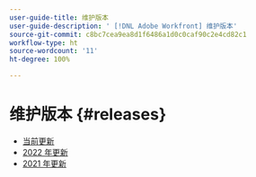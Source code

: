 ```yaml
---
user-guide-title: 维护版本
user-guide-description: ' [!DNL Adobe Workfront] 维护版本'
source-git-commit: c8bc7cea9ea8d1f6486a1d0c0caf90c2e4cd82c1
workflow-type: ht
source-wordcount: '11'
ht-degree: 100%

---
```



# 维护版本 {#releases}

+ [当前更新](current-updates.md)
+ [2022 年更新](2022-updates.md)
+ [2021 年更新](2021-updates.md)

<!--

Articles must be added to this TOC file in order to render.

Use this list format to specify links to articles and section headings that expand and collapse in the left rail of the user guide.

An article link CANNOT be used as a section heading.

2022 Updates https://one.workfront.com/s/article/Workfront-Maintenance-Updates-1882317350
2021 Updates https://one.workfront.com/s/article/Workfront-Maintenance-Updates-Archive-2021


-->
